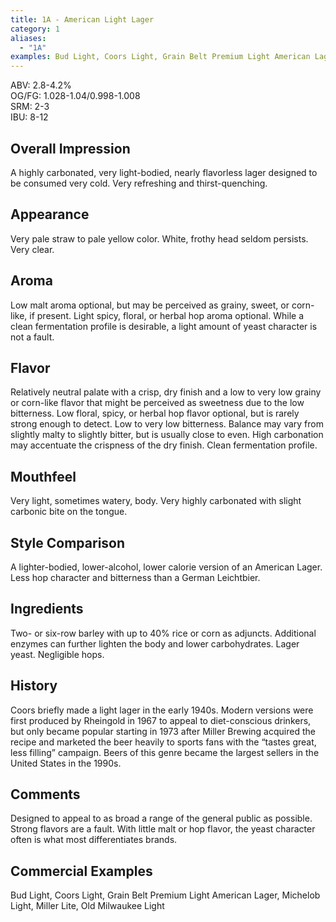 ```yaml
---
title: 1A - American Light Lager
category: 1
aliases: 
  - "1A"
examples: Bud Light, Coors Light, Grain Belt Premium Light American Lager, Michelob Light, Miller Lite, Old Milwaukee Light
---
```


ABV: 2.8-4.2%  
OG/FG: 1.028-1.04/0.998-1.008  
SRM: 2-3  
IBU: 8-12

## Overall Impression
A highly carbonated, very light-bodied, nearly flavorless lager designed to be consumed very cold. Very refreshing and thirst-quenching.

## Appearance
Very pale straw to pale yellow color. White, frothy head seldom persists. Very clear.

## Aroma
Low malt aroma optional, but may be perceived as grainy, sweet, or corn-like, if present. Light spicy, floral, or herbal hop aroma optional. While a clean fermentation profile is desirable, a light amount of yeast character is not a fault.

## Flavor
Relatively neutral palate with a crisp, dry finish and a low to very low grainy or corn-like flavor that might be perceived as sweetness due to the low bitterness. Low floral, spicy, or herbal hop flavor optional, but is rarely strong enough to detect. Low to very low bitterness. Balance may vary from slightly malty to slightly bitter, but is usually close to even. High carbonation may accentuate the crispness of the dry finish. Clean fermentation profile.

## Mouthfeel
Very light, sometimes watery, body. Very highly carbonated with slight carbonic bite on the tongue.

## Style Comparison
A lighter-bodied, lower-alcohol, lower calorie version of an American Lager. Less hop character and bitterness than a German Leichtbier.

## Ingredients
Two- or six-row barley with up to 40% rice or corn as adjuncts. Additional enzymes can further lighten the body and lower carbohydrates. Lager yeast. Negligible hops.

## History
Coors briefly made a light lager in the early 1940s. Modern versions were first produced by Rheingold in 1967 to appeal to diet-conscious drinkers, but only became popular starting in 1973 after Miller Brewing acquired the recipe and marketed the beer heavily to sports fans with the “tastes great, less filling” campaign. Beers of this genre became the largest sellers in the United States in the 1990s.

## Comments
Designed to appeal to as broad a range of the general public as possible. Strong flavors are a fault. With little malt or hop flavor, the yeast character often is what most differentiates brands.

## Commercial Examples
Bud Light, Coors Light, Grain Belt Premium Light American Lager, Michelob Light, Miller Lite, Old Milwaukee Light